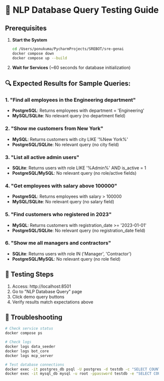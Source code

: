 # 🧪 NLP Database Query Testing Guide

## Prerequisites

1. **Start the System**
   ```bash
   cd /Users/ponukuma/PycharmProjects/SREBOT/sre-genai
   docker compose down
   docker compose up --build
   ```

2. **Wait for Services** (~60 seconds for database initialization)

## 🔍 Expected Results for Sample Queries:

### 1. "Find all employees in the Engineering department"
- **PostgreSQL**: Returns employees with department = 'Engineering'
- **MySQL/SQLite**: No relevant query (no department field)

### 2. "Show me customers from New York"
- **MySQL**: Returns customers with city LIKE '%New York%'
- **PostgreSQL/SQLite**: No relevant query (no city field)

### 3. "List all active admin users"
- **SQLite**: Returns users with role LIKE '%Admin%' AND is_active = 1
- **PostgreSQL/MySQL**: No relevant query (no role/active fields)

### 4. "Get employees with salary above 100000"
- **PostgreSQL**: Returns employees with salary > 100000
- **MySQL/SQLite**: No relevant query (no salary field)

### 5. "Find customers who registered in 2023"
- **MySQL**: Returns customers with registration_date >= '2023-01-01'
- **PostgreSQL/SQLite**: No relevant query (no registration_date field)

### 6. "Show me all managers and contractors"
- **SQLite**: Returns users with role IN ('Manager', 'Contractor')
- **PostgreSQL/MySQL**: No relevant query (no role field)

## 🚀 Testing Steps

1. Access: http://localhost:8501
2. Go to "NLP Database Query" page
3. Click demo query buttons
4. Verify results match expectations above

## 🐛 Troubleshooting

```bash
# Check service status
docker compose ps

# Check logs
docker logs data_seeder
docker logs bot_core
docker logs mcp_server

# Test database connections
docker exec -it postgres_db psql -U postgres -d testdb -c "SELECT COUNT(*) FROM employees;"
docker exec -it mysql_db mysql -u root -ppassword testdb -e "SELECT COUNT(*) FROM customers;"
```